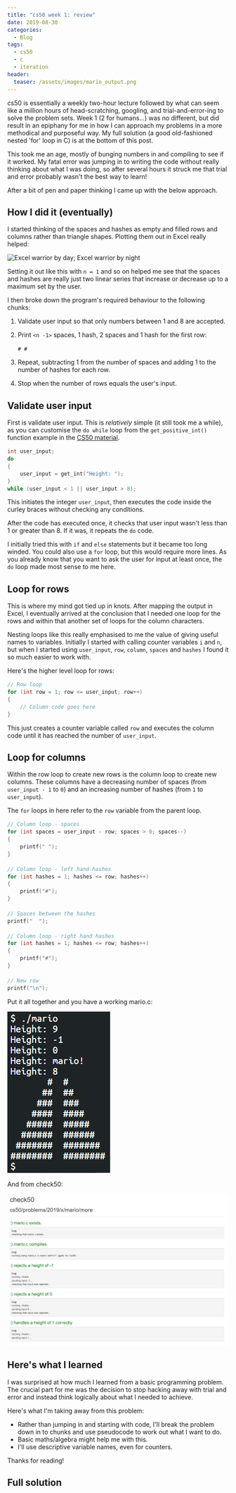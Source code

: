 ```yaml
---
title: "cs50 week 1: review"
date: 2019-08-30
categories:
  - Blog
tags:
  - cs50
  - c
  - iteration
header:
  teaser: /assets/images/mario_output.png
---
```


cs50 is essentially a weekly two-hour lecture followed by what can seem like a million hours of head-scratching, googling, and trial-and-error-ing to solve the problem sets. Week 1 (2 for humans...) was no different, but did result in an epiphany for me in how I can approach my problems in a more methodical and purposeful way. My full solution (a good old-fashioned nested 'for' loop in C) is at the bottom of this post.

<!--more-->

This took me an age, mostly of bunging numbers in and compiling to see if it worked. My fatal error was jumping in to writing the code without really thinking about what I was doing, so after several hours it struck me that trial and error probably wasn't the best way to learn!

After a bit of pen and paper thinking I came up with the below approach.

## How I did it (eventually)

I started thinking of the spaces and hashes as empty and filled rows and columns rather than triangle shapes. Plotting them out in Excel really helped:

![Excel warrior by day; Excel warrior by night](/assets/images/mario_excel.png)

Setting it out like this with `n = 1` and so on helped me see that the spaces and hashes are really just two linear series that increase or decrease up to a maximum set by the user.

I then broke down the program's required behaviour to the following chunks:

1.  Validate user input so that only numbers between 1 and 8 are accepted.

2.  Print `<n -1>` spaces, 1 hash, 2 spaces and 1 hash for the first row:

    `# #`

3.  Repeat, subtracting 1 from the number of spaces and adding 1 to the number of hashes for each row.

4.  Stop when the number of rows equals the user's input.

## Validate user input

First is validate user input. This is _relatively_ simple (it still took me a while), as you can customise the `do while` loop from the `get_positive_int()` function example in the [CS50 material](https://cs50.harvard.edu/college/2018/fall/weeks/1/notes/).

```c
int user_input;
do
{
    user_input = get_int("Height: ");
}
while (user_input < 1 || user_input > 8);
```

This initiates the integer `user_input`, then executes the code inside the curley braces without checking any conditions.

After the code has executed once, it checks that user input wasn't less than 1 or greater than 8. If it was, it repeats the `do` code.

I initially tried this with `if` and `else` statements but it became too long winded. You could also use a `for` loop, but this would require more lines. As you already know that you want to ask the user for input at least once, the `do` loop made most sense to me here.

## Loop for rows

This is where my mind got tied up in knots. After mapping the output in Excel, I eventually arrived at the conclusion that I needed one loop for the rows and within that another set of loops for the column characters.

Nesting loops like this really emphasised to me the value of giving useful names to variables. Initially I started with calling counter variables `i` and `n`, but when I started using `user_input`, `row`, `column`, `spaces` and `hashes` I found it so much easier to work with.

Here's the higher level loop for rows:

```c
// Row loop
for (int row = 1; row <= user_input; row++)
{
    // Column code goes here
}
```

This just creates a counter variable called `row` and executes the column code until it has reached the number of `user_input`.

## Loop for columns

Within the row loop to create new rows is the column loop to create new columns. These columns have a decreasing number of spaces (from `user_input - 1` to `0`) and an increasing number of hashes (from `1` to `user_input`).

The `for` loops in here refer to the `row` variable from the parent loop.

```c
// Column loop - spaces
for (int spaces = user_input - row; spaces > 0; spaces--)
{
    printf(" ");
}

// Column loop - left hand hashes
for (int hashes = 1; hashes <= row; hashes++)
{
    printf("#");
}

// Spaces between the hashes
printf("  ");

// Column loop - right hand hashes
for (int hashes = 1; hashes <= row; hashes++)
{
    printf("#");
}

// New row
printf("\n");
```

Put it all together and you have a working mario.c:

![mario.c](/assets/images/mario_output.png)

And from check50:

![Full marks!](/assets/images/mario_check50.png)

## Here's what I learned

I was surprised at how much I learned from a basic programming problem. The crucial part for me was the decision to stop hacking away with trial and error and instead think logically about what I needed to achieve.

Here's what I'm taking away from this problem:

- Rather than jumping in and starting with code, I'll break the problem down in to chunks and use pseudocode to work out what I want to do.
- Basic maths/algebra might help me with this.
- I'll use descriptive variable names, even for counters.

Thanks for reading!

## Full solution

<script src="https://gist.github.com/zackads/c44e04530d85d2dbe49c3435de6a2935.js"></script>
